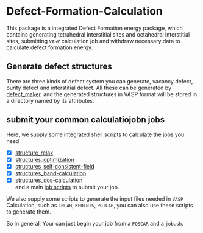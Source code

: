 # Defect-Formation-Calculation

This package is a integrated Defect Formation energy package, which contains generating tetrahedral interstitial sites and  octahedral interstitial sites, submitting `VASP` calculation job and withdraw necessary data to calculate defect formation energy.


## Generate defect structures

There are three kinds of defect system you can generate, vacancy defect, purity defect and interstitial defect. All these can be generated by [defect_maker](./defect_maker.py), and the generated structures in VASP format will be stored in a directory named by its attributes.



## submit your common calculatiojobn jobs
Here, we supply some integrated shell scripts to calculate the jobs you need.<br />
- [x] [structure_relax](./common_calculation_shell/stru_relax.sh)<br />
- [x] [structures_optimization](./common_calculation_shell/stru_optimization.sh)<br />
- [x] [structures_self-consistent-field](./common_calculation_shell/stru_scf.sh)<br />
- [x] [structures_band-calculation](./common_calculation_shell/stru_band.sh)<br />
- [x] [structures_dos-calculation](./common_calculation_shell/stru_dos.sh)<br />
and a main [job scripts](./common_calculation_shell/job.sh) to submit your job.

We also supply some scripts to generate the input files needed in `VASP` Calculation, such as `INCAR`, `KPOINTS`, `POTCAR`, you can also use these  scripts to generate them.

So in general, Your can just begin your job from a `POSCAR` and a `job.sh`.
